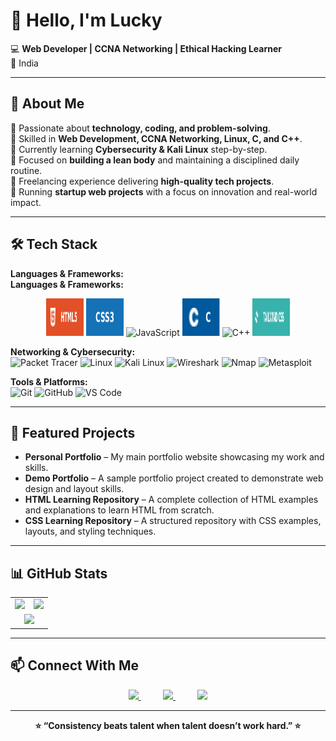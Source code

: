 # 👋 Hello, I'm Lucky  

💻 **Web Developer | CCNA Networking | Ethical Hacking Learner**  
📍 India  

---

## 🚀 About Me  
 🔹 Passionate about **technology, coding, and problem-solving**.  
 🔹 Skilled in **Web Development, CCNA Networking, Linux, C, and C++**.  
 🔹 Currently learning **Cybersecurity & Kali Linux** step-by-step.  
 🔹 Focused on **building a lean body** and maintaining a disciplined daily routine.  
 🔹 Freelancing experience delivering **high-quality tech projects**.  
 🔹 Running **startup web projects** with a focus on innovation and real-world impact.  


---

## 🛠 Tech Stack  

**Languages & Frameworks:**  
**Languages & Frameworks:**  

<p align="center">
  <img src="./img/html5.svg" alt="HTML5" width="60" height="60" />
  <img src="./img/css-3.svg" alt="CSS3" width="60" height="60" />
  <img src="./img/javascript.svg" alt="JavaScript" width="60" height="60" />
  <img src="./img/c.svg" alt="C" width="60" height="60" />
  <img src="./img/c-plusplus.svg" alt="C++" width="60" height="60" />
  <img src="./img/tailwind-css.svg" alt="TailwindCSS" width="60" height="60" />
</p>


**Networking & Cybersecurity:**  
![Packet Tracer](https://img.shields.io/badge/Packet_Tracer-1BA0D7?style=for-the-badge&logo=cisco&logoColor=white) ![Linux](https://img.shields.io/badge/Linux-FCC624?style=for-the-badge&logo=linux&logoColor=black) ![Kali Linux](https://img.shields.io/badge/Kali_Linux-557C94?style=for-the-badge&logo=kalilinux&logoColor=white) ![Wireshark](https://img.shields.io/badge/Wireshark-1679A7?style=for-the-badge&logo=wireshark&logoColor=white) ![Nmap](https://img.shields.io/badge/Nmap-004B87?style=for-the-badge&logo=nmap&logoColor=white) ![Metasploit](https://img.shields.io/badge/Metasploit-2F94C9?style=for-the-badge&logo=metasploit&logoColor=white)  

**Tools & Platforms:**  
![Git](https://img.shields.io/badge/GIT-E44C30?style=for-the-badge&logo=git&logoColor=white) ![GitHub](https://img.shields.io/badge/GitHub-100000?style=for-the-badge&logo=github&logoColor=white) ![VS Code](https://img.shields.io/badge/VS_Code-0078D4?style=for-the-badge&logo=visual-studio-code&logoColor=white)  





---


## 📌 Featured Projects  
- **Personal Portfolio** – My main portfolio website showcasing my work and skills.  
- **Demo Portfolio** – A sample portfolio project created to demonstrate web design and layout skills.  
- **HTML Learning Repository** – A complete collection of HTML examples and explanations to learn HTML from scratch.  
- **CSS Learning Repository** – A structured repository with CSS examples, layouts, and styling techniques.  


---

## 📊 GitHub Stats

<table align="center">
  <tr>
    <td>
      <img src="https://github-readme-stats.vercel.app/api?username=luckyyofficial&show_icons=true&theme=radical" height="200"/>
    </td>
    <td>
      <img src="https://github-readme-streak-stats.herokuapp.com/?user=luckyyofficial&theme=radical" height="200"/>
    </td>
  </tr>
  <tr>
    <td colspan="2" align="center">
      <img src="https://github-readme-stats.vercel.app/api/top-langs/?username=luckyyofficial&layout=compact&theme=radical" height="200"/>
    </td>
  </tr>
</table>

---


## 📫 Connect With Me  

<p align="center">
  <a href="https://your-portfolio-link.com">
    <img src="https://img.shields.io/badge/Portfolio-6A5ACD?style=for-the-badge&logo=google-chrome&logoColor=white">
  </a>
  &nbsp;&nbsp;&nbsp;&nbsp;&nbsp;&nbsp;&nbsp;&nbsp;
  <a href="mailto:your-email@example.com">
    <img src="https://img.shields.io/badge/Email-D14836?style=for-the-badge&logo=gmail&logoColor=white">
  </a>
  &nbsp;&nbsp;&nbsp;&nbsp;&nbsp;&nbsp;&nbsp;&nbsp;
  <a href="https://github.com/YourUsername">
    <img src="https://img.shields.io/badge/GitHub-000000?style=for-the-badge&logo=github&logoColor=white">
  </a>
</p>






---

<p align="center"><b>⭐ “Consistency beats talent when talent doesn’t work hard.” ⭐</b></p>

